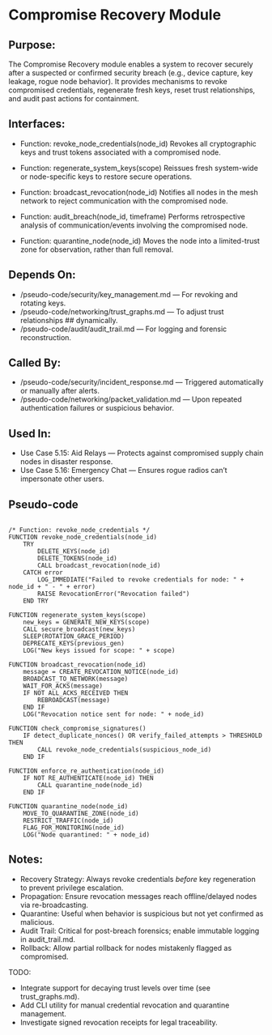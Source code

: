 # Compromise Recovery Module

## Purpose:
The Compromise Recovery module enables a system to recover securely after a suspected or confirmed security breach (e.g., device capture, key leakage, rogue node behavior).
It provides mechanisms to revoke compromised credentials, regenerate fresh keys, reset trust relationships, and audit past actions for containment.

## Interfaces:
- Function: revoke_node_credentials(node_id)
  Revokes all cryptographic keys and trust tokens associated with a compromised node.

- Function: regenerate_system_keys(scope)
  Reissues fresh system-wide or node-specific keys to restore secure operations.

- Function: broadcast_revocation(node_id)
  Notifies all nodes in the mesh network to reject communication with the compromised node.

- Function: audit_breach(node_id, timeframe)
  Performs retrospective analysis of communication/events involving the compromised node.

- Function: quarantine_node(node_id)
  Moves the node into a limited-trust zone for observation, rather than full removal.

## Depends On:
- /pseudo-code/security/key_management.md — For revoking and rotating keys.
- /pseudo-code/networking/trust_graphs.md — To adjust trust relationships ## dynamically.
- /pseudo-code/audit/audit_trail.md — For logging and forensic reconstruction.

## Called By:
- /pseudo-code/security/incident_response.md — Triggered automatically or manually after alerts.
- /pseudo-code/networking/packet_validation.md — Upon repeated authentication failures or suspicious behavior.

## Used In:
- Use Case 5.15: Aid Relays — Protects against compromised supply chain nodes in disaster response.
- Use Case 5.16: Emergency Chat — Ensures rogue radios can’t impersonate other users.

## Pseudo-code
```pseudocode

/* Function: revoke_node_credentials */
FUNCTION revoke_node_credentials(node_id)
    TRY
        DELETE_KEYS(node_id)
        DELETE_TOKENS(node_id)
        CALL broadcast_revocation(node_id)
    CATCH error
        LOG_IMMEDIATE("Failed to revoke credentials for node: " + node_id + " - " + error)
        RAISE RevocationError("Revocation failed")
    END TRY

FUNCTION regenerate_system_keys(scope)
    new_keys = GENERATE_NEW_KEYS(scope)
    CALL secure_broadcast(new_keys)
    SLEEP(ROTATION_GRACE_PERIOD)
    DEPRECATE_KEYS(previous_gen)
    LOG("New keys issued for scope: " + scope)

FUNCTION broadcast_revocation(node_id)
    message = CREATE_REVOCATION_NOTICE(node_id)
    BROADCAST_TO_NETWORK(message)
    WAIT_FOR_ACKS(message)
    IF NOT ALL_ACKS_RECEIVED THEN
        REBROADCAST(message)
    END IF
    LOG("Revocation notice sent for node: " + node_id)

FUNCTION check_compromise_signatures()
    IF detect_duplicate_nonces() OR verify_failed_attempts > THRESHOLD THEN
        CALL revoke_node_credentials(suspicious_node_id)
    END IF

FUNCTION enforce_re_authentication(node_id)
    IF NOT RE_AUTHENTICATE(node_id) THEN
        CALL quarantine_node(node_id)
    END IF

FUNCTION quarantine_node(node_id)
    MOVE_TO_QUARANTINE_ZONE(node_id)
    RESTRICT_TRAFFIC(node_id)
    FLAG_FOR_MONITORING(node_id)
    LOG("Node quarantined: " + node_id)
```

## Notes:
- Recovery Strategy: Always revoke credentials *before* key regeneration to prevent privilege escalation.
- Propagation: Ensure revocation messages reach offline/delayed nodes via re-broadcasting.
- Quarantine: Useful when behavior is suspicious but not yet confirmed as malicious.
- Audit Trail: Critical for post-breach forensics; enable immutable logging in audit_trail.md.
- Rollback: Allow partial rollback for nodes mistakenly flagged as compromised.

TODO:
- Integrate support for decaying trust levels over time (see trust_graphs.md).
- Add CLI utility for manual credential revocation and quarantine management.
- Investigate signed revocation receipts for legal traceability.
